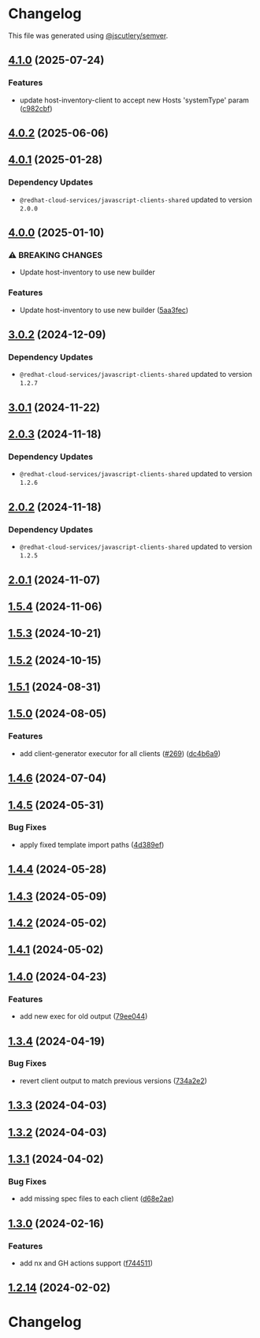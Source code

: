 # Changelog

This file was generated using [@jscutlery/semver](https://github.com/jscutlery/semver).

## [4.1.0](https://github.com/RedHatInsights/javascript-clients/compare/@redhat-cloud-services/host-inventory-client-4.0.2...@redhat-cloud-services/host-inventory-client-4.1.0) (2025-07-24)


### Features

* update host-inventory-client to accept new Hosts 'systemType' param ([c982cbf](https://github.com/RedHatInsights/javascript-clients/commit/c982cbf664244f69d2e9ad2e0cce441db977c6bc))

## [4.0.2](https://github.com/RedHatInsights/javascript-clients/compare/@redhat-cloud-services/host-inventory-client-4.0.1...@redhat-cloud-services/host-inventory-client-4.0.2) (2025-06-06)

## [4.0.1](https://github.com/RedHatInsights/javascript-clients/compare/@redhat-cloud-services/host-inventory-client-4.0.0...@redhat-cloud-services/host-inventory-client-4.0.1) (2025-01-28)

### Dependency Updates

* `@redhat-cloud-services/javascript-clients-shared` updated to version `2.0.0`
## [4.0.0](https://github.com/RedHatInsights/javascript-clients/compare/@redhat-cloud-services/host-inventory-client-3.0.2...@redhat-cloud-services/host-inventory-client-4.0.0) (2025-01-10)


### ⚠ BREAKING CHANGES

* Update host-inventory to use new builder

### Features

* Update host-inventory to use new builder ([5aa3fec](https://github.com/RedHatInsights/javascript-clients/commit/5aa3fec1d4947622587f6a6099ba8c4ca14ca8ca))

## [3.0.2](https://github.com/RedHatInsights/javascript-clients/compare/@redhat-cloud-services/host-inventory-client-3.0.1...@redhat-cloud-services/host-inventory-client-3.0.2) (2024-12-09)

### Dependency Updates

* `@redhat-cloud-services/javascript-clients-shared` updated to version `1.2.7`
## [3.0.1](https://github.com/RedHatInsights/javascript-clients/compare/@redhat-cloud-services/host-inventory-client-3.0.0...@redhat-cloud-services/host-inventory-client-3.0.1) (2024-11-22)

## [2.0.3](https://github.com/RedHatInsights/javascript-clients/compare/@redhat-cloud-services/host-inventory-client-2.0.2...@redhat-cloud-services/host-inventory-client-2.0.3) (2024-11-18)

### Dependency Updates

* `@redhat-cloud-services/javascript-clients-shared` updated to version `1.2.6`
## [2.0.2](https://github.com/RedHatInsights/javascript-clients/compare/@redhat-cloud-services/host-inventory-client-2.0.1...@redhat-cloud-services/host-inventory-client-2.0.2) (2024-11-18)

### Dependency Updates

* `@redhat-cloud-services/javascript-clients-shared` updated to version `1.2.5`
## [2.0.1](https://github.com/RedHatInsights/javascript-clients/compare/@redhat-cloud-services/host-inventory-client-2.0.0...@redhat-cloud-services/host-inventory-client-2.0.1) (2024-11-07)

## [1.5.4](https://github.com/RedHatInsights/javascript-clients/compare/@redhat-cloud-services/host-inventory-client-1.5.3...@redhat-cloud-services/host-inventory-client-1.5.4) (2024-11-06)

## [1.5.3](https://github.com/RedHatInsights/javascript-clients/compare/@redhat-cloud-services/host-inventory-client-1.5.2...@redhat-cloud-services/host-inventory-client-1.5.3) (2024-10-21)

## [1.5.2](https://github.com/RedHatInsights/javascript-clients/compare/@redhat-cloud-services/host-inventory-client-1.5.1...@redhat-cloud-services/host-inventory-client-1.5.2) (2024-10-15)

## [1.5.1](https://github.com/RedHatInsights/javascript-clients/compare/@redhat-cloud-services/host-inventory-client-1.5.0...@redhat-cloud-services/host-inventory-client-1.5.1) (2024-08-31)

## [1.5.0](https://github.com/RedHatInsights/javascript-clients/compare/@redhat-cloud-services/host-inventory-client-1.4.6...@redhat-cloud-services/host-inventory-client-1.5.0) (2024-08-05)


### Features

* add client-generator executor for all clients ([#269](https://github.com/RedHatInsights/javascript-clients/issues/269)) ([dc4b6a9](https://github.com/RedHatInsights/javascript-clients/commit/dc4b6a91dd47e5407812157f0b8efde22eb22ef1))

## [1.4.6](https://github.com/RedHatInsights/javascript-clients/compare/@redhat-cloud-services/host-inventory-client-1.4.5...@redhat-cloud-services/host-inventory-client-1.4.6) (2024-07-04)

## [1.4.5](https://github.com/RedHatInsights/javascript-clients/compare/@redhat-cloud-services/host-inventory-client-1.4.4...@redhat-cloud-services/host-inventory-client-1.4.5) (2024-05-31)


### Bug Fixes

* apply fixed template import paths ([4d389ef](https://github.com/RedHatInsights/javascript-clients/commit/4d389ef15abf07a4ac24e6ff6656e39cb9789889))

## [1.4.4](https://github.com/RedHatInsights/javascript-clients/compare/@redhat-cloud-services/host-inventory-client-1.4.3...@redhat-cloud-services/host-inventory-client-1.4.4) (2024-05-28)

## [1.4.3](https://github.com/RedHatInsights/javascript-clients/compare/@redhat-cloud-services/host-inventory-client-1.4.2...@redhat-cloud-services/host-inventory-client-1.4.3) (2024-05-09)

## [1.4.2](https://github.com/RedHatInsights/javascript-clients/compare/@redhat-cloud-services/host-inventory-client-1.4.1...@redhat-cloud-services/host-inventory-client-1.4.2) (2024-05-02)

## [1.4.1](https://github.com/RedHatInsights/javascript-clients/compare/@redhat-cloud-services/host-inventory-client-1.4.0...@redhat-cloud-services/host-inventory-client-1.4.1) (2024-05-02)

## [1.4.0](https://github.com/RedHatInsights/javascript-clients/compare/@redhat-cloud-services/host-inventory-client-1.3.4...@redhat-cloud-services/host-inventory-client-1.4.0) (2024-04-23)


### Features

* add new exec for old output ([79ee044](https://github.com/RedHatInsights/javascript-clients/commit/79ee044c77d216c71a5040405017a0a1d422cf90))

## [1.3.4](https://github.com/RedHatInsights/javascript-clients/compare/@redhat-cloud-services/host-inventory-client-1.3.3...@redhat-cloud-services/host-inventory-client-1.3.4) (2024-04-19)


### Bug Fixes

* revert client output to match previous versions ([734a2e2](https://github.com/RedHatInsights/javascript-clients/commit/734a2e22d1464892ca1fb3114b366435c90d1110))

## [1.3.3](https://github.com/RedHatInsights/javascript-clients/compare/@redhat-cloud-services/host-inventory-client-1.3.2...@redhat-cloud-services/host-inventory-client-1.3.3) (2024-04-03)

## [1.3.2](https://github.com/Hyperkid123/javascript-clients/compare/@redhat-cloud-services/host-inventory-client-1.3.1...@redhat-cloud-services/host-inventory-client-1.3.2) (2024-04-03)

## [1.3.1](https://github.com/RedHatInsights/javascript-clients/compare/@redhat-cloud-services/host-inventory-client-1.3.0...@redhat-cloud-services/host-inventory-client-1.3.1) (2024-04-02)


### Bug Fixes

* add missing spec files to each client ([d68e2ae](https://github.com/RedHatInsights/javascript-clients/commit/d68e2ae5d7d21f03cb60181c19ea12f18e9989b6))

## [1.3.0](https://github.com/RedHatInsights/javascript-clients/compare/@redhat-cloud-services/host-inventory-client-1.2.13...@redhat-cloud-services/host-inventory-client-1.3.0) (2024-02-16)


### Features

* add nx and GH actions support ([f744511](https://github.com/RedHatInsights/javascript-clients/commit/f744511308bf530dd53724792939e133c8d7cf22))

## [1.2.14](https://github.com/RedHatInsights/javascript-clients/compare/@redhat-cloud-services/host-inventory-client-1.2.13...@redhat-cloud-services/host-inventory-client-1.2.14) (2024-02-02)

# Changelog